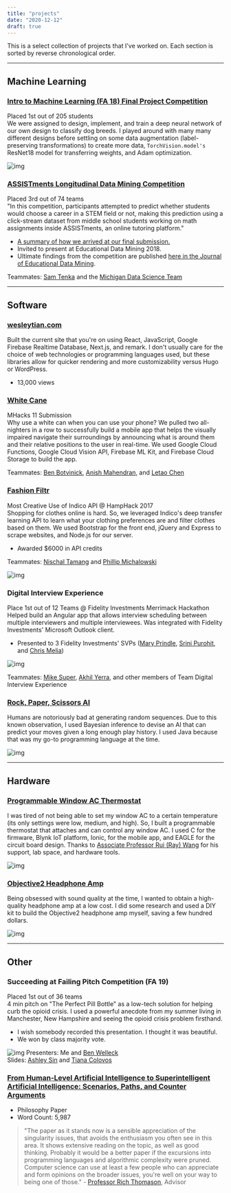 ```yaml
--- 
title: "projects"
date: "2020-12-12"
draft: true
---
```


This is a select collection of projects that I've worked on. Each section is sorted by reverse chronological order.

---
## Machine Learning
 
### [Intro to Machine Learning (FA 18) Final Project Competition]()
Placed 1st out of 205 students  
We were assigned to design, implement, and train a deep neural network of our own design to classify dog breeds. I played around with many many different designs before settling on some data augmentation (label-preserving transformations) to create more data, `TorchVision.model's` ResNet18 model for transferring weights, and Adam optimization.

![img](/projects/project-2-graph.png)

### [ASSISTments Longitudinal Data Mining Competition](https://sites.google.com/view/assistmentsdatamining/home?authuser=0)
Placed 3rd out of 74 teams  
"In this competition, participants attempted to predict whether students would choose a career in a STEM field or not, making this prediction using a click-stream dataset from middle school students working on math assignments inside ASSISTments, an online tutoring platform."  
- [A summary of how we arrived at our final submission.](/projects/assistments-report.pdf)  
- Invited to present at Educational Data Mining 2018.  
- Ultimate findings from the competition are published [here in the Journal of Educational Data Mining](https://jedm.educationaldatamining.org/index.php/JEDM/article/view/486).  

Teammates: [Sam Tenka](https://bohrium.github.io/) and the [Michigan Data Science Team](http://mdst.club/)

---
## Software

### [wesleytian.com](/)  
Built the current site that you're on using React, JavaScript, Google Firebase Realtime Database, Next.js, and remark. I don't usually care for the choice of web technologies or programming languages used, but these libraries allow for quicker rendering and more customizability versus Hugo or WordPress.
- 13,000 views	

### [White Cane](https://devpost.com/software/unblind)
MHacks 11 Submission  
Why use a white can when you can use your phone? We pulled two all-nighters in a row to successfully build a mobile app that helps the visually impaired navigate their surroundings by announcing what is around them and their relative positions to the user in real-time. We used Google Cloud Functions, Google Cloud Vision API, Firebase ML Kit, and Firebase Cloud Storage to build the app.  

Teammates: [Ben Botvinick](https://benbotvinick.com/), [Anish Mahendran](https://www.linkedin.com/in/anish-mahendran-88432a149/), and [Letao Chen](https://lokto.me/#/)  


### [Fashion Filtr](https://devpost.com/software/fashion-filtr)

Most Creative Use of Indico API @ HampHack 2017  
Shopping for clothes online is hard. So, we leveraged Indico's deep transfer learning API to learn what your clothing preferences are and filter clothes based on them. We used Bootstrap for the front end, jQuery and Express to scrape websites, and Node.js for our server.  
- Awarded $6000 in API credits

Teammates: [Nischal Tamang](https://www.linkedin.com/in/nischal-tamang/) and [Phillip Michalowski](https://www.linkedin.com/in/phillip-michalowski/)  

![img](/projects/fashion-filtr-homepage.png)

### Digital Interview Experience
Place 1st out of 12 Teams @ Fidelity Investments Merrimack Hackathon  
Helped build an Angular app that allows interview scheduling between multiple interviewers and multiple interviewees. Was integrated with Fidelity Investments' Microsoft Outlook client.    
- Presented to 3 Fidelity Investments' SVPs ([Mary Prindle](https://www.linkedin.com/in/marymprindle/), [Srini Purohit](https://www.linkedin.com/in/srini-purohit-a6265316/), and [Chris Melia](https://www.linkedin.com/in/christophermelia/))

![img](/projects/merrimack-hackathon.jpeg)

Teammates: [Mike Super](https://www.linkedin.com/in/mikesuper/), [Akhil Yerra](https://www.linkedin.com/in/akhil-yerra/), and other members of Team Digital Interview Experience 


### [Rock, Paper, Scissors AI](https://github.com/wesleytian/roshambo-god)
Humans are notoriously bad at generating random sequences. Due to this known observation, I used Bayesian inference to devise an AI that can predict your moves given a long enough play history. I used Java because that was my go-to programming language at the time.

![img](/projects/bayes.png)

---
## Hardware

### [Programmable Window AC Thermostat](/posts/ac_hack)
I was tired of not being able to set my window AC to a certain temperature (its only settings were low, medium, and high). So, I built a programmable thermostat that attaches and can control any window AC. I used C for the firmware, Blynk IoT platform, Ionic, for the mobile app, and EAGLE for the circuit board design. Thanks to [Associate Professor Rui (Ray) Wang](https://people.cs.umass.edu/~ruiwang/) for his support, lab space, and hardware tools.
 
![img](/posts/remote-thermostat-v1.0.jpeg)


### [Objective2 Headphone Amp](/posts/amp)
Being obsessed with sound quality at the time, I wanted to obtain a high-quality headphone amp at a low cost. I did some research and used a DIY kit to build the Objective2 headphone amp myself, saving a few hundred dollars.
 
![img](/posts/finished-o2-headphone-amp.jpg)

---
## Other

### Succeeding at Failing Pitch Competition (FA 19)
Placed 1st out of 36 teams  
4 min pitch on "The Perfect Pill Bottle" as a low-tech solution for helping curb the opioid crisis. I used a powerful anecdote from my summer living in Manchester, New Hampshire and seeing the opioid crisis problem firsthand.
- I wish somebody recorded this presentation. I thought it was beautiful.
- We won by class majority vote.

![img](/projects/pill-bottle.png)
Presenters: Me and [Ben Welleck](https://www.linkedin.com/in/benwellek/)  
Slides: [Ashley Sin](https://www.linkedin.com/in/ashley-sin/) and [Tiana Colovos](https://www.linkedin.com/in/tiana-colovos/)


### [From Human-Level Artificial Intelligence to Superintelligent Artificial Intelligence:​ Scenarios,​ Paths,​ and Counter Arguments](/projects/ai-paper.pdf)
- Philosophy Paper  
- Word Count: 5,987  
>	"The paper as it stands now is a sensible appreciation of the
	singularity issues, that avoids the enthusiasm you often see in this
	area.  It shows extensive reading on the topic, as well as good
	thinking.  Probably it would be a  better paper if the excursions into programming languages and algorithmic complexity were pruned.    
	Computer science can use at least a few people who can
	appreciate and form opinions on the broader issues, you're well on
	your way to being one of those." - [Professor Rich Thomason](https://web.eecs.umich.edu/~rthomaso/), Advisor